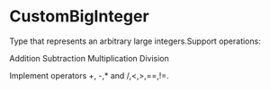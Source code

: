 # CustomBigInteger

Type that represents an arbitrary large integers.Support operations:

Addition
Subtraction
Multiplication
Division

Implement operators +, -,* and /,<,>,==,!=.
